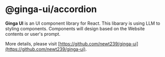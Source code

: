 # @ginga-ui/accordion

**Ginga UI** is an UI component library for React. This libarary is using LLM to styling components. Components will design based on the Website contents or user's prompt.

More details, please visit [https://github.com/newt239/ginga-ui](https://github.com/newt239/ginga-ui).